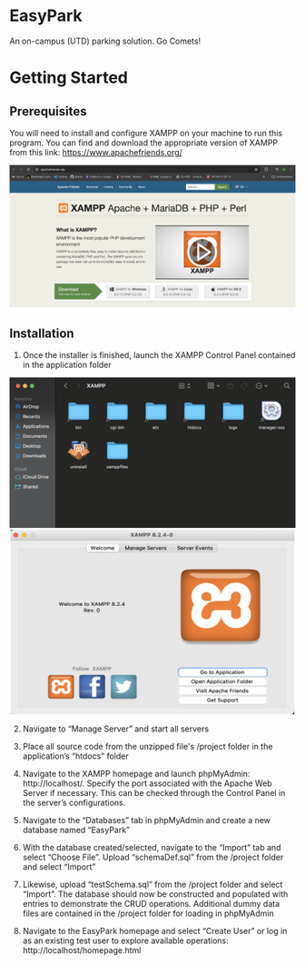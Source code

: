 # EasyPark
An on-campus (UTD) parking solution. Go Comets!

# Getting Started 
## Prerequisites 

You will need to install and configure XAMPP on your machine to run this program. You can find and download the appropriate version of XAMPP from this link: https://www.apachefriends.org/

![xampp](data/xampp.png)

## Installation 

1. Once the installer is finished, launch the XAMPP Control Panel contained in the application folder 

<p align="center">
  <img src="data/app_folder.png" width="750"/> <br />
  
  <img src="data/launch_xampp.png" width="500" height="325"/>
</p>

2. Navigate to “Manage Server” and start all servers

3. Place all source code from the unzipped file's /project folder in the application’s “htdocs” folder

4. Navigate to the XAMPP homepage and launch phpMyAdmin: http://localhost/. Specify the port associated with the Apache Web Server if necessary. This can be checked through the Control Panel in the server’s configurations.

5. Navigate to the “Databases” tab in phpMyAdmin and create a new database named “EasyPark”

6. With the database created/selected, navigate to the “Import” tab and select “Choose File”. Upload “schemaDef.sql” from the /project folder and select “Import”

7. Likewise, upload “testSchema.sql” from the /project folder and select “Import”. The database should now be constructed and populated with entries to demonstrate the CRUD operations. Additional dummy data files are contained in the /project folder for loading in phpMyAdmin

8. Navigate to the EasyPark homepage and select “Create User” or log in as an existing test user to explore available operations: http://localhost/homepage.html
